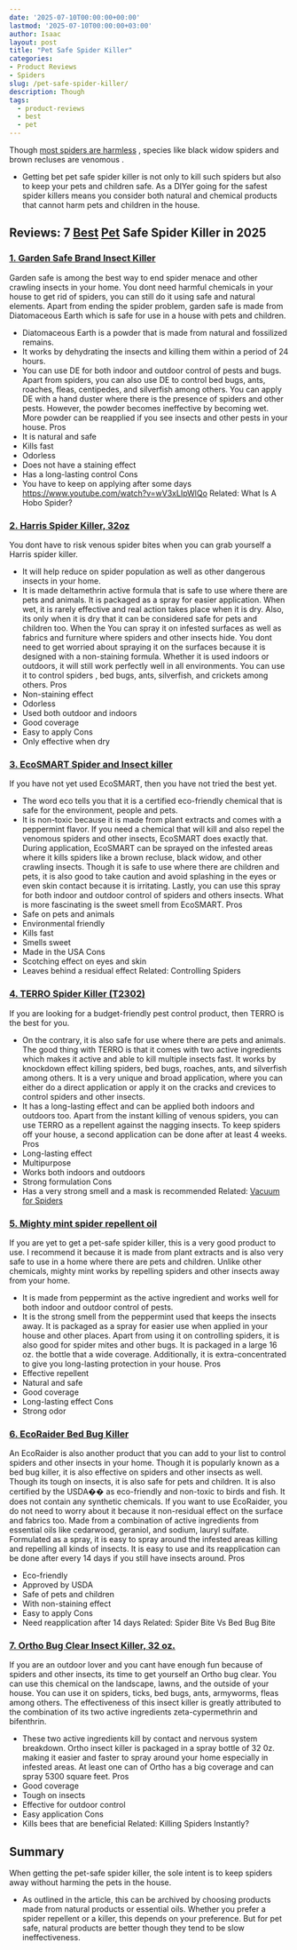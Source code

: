 ```yaml
---
date: '2025-07-10T00:00:00+00:00'
lastmod: '2025-07-10T00:00:00+03:00'
author: Isaac
layout: post
title: "Pet Safe Spider Killer"
categories:
- Product Reviews
- Spiders
slug: /pet-safe-spider-killer/
description: Though
tags: 
  - product-reviews
  - best
  - pet
---
```

Though
[most spiders are harmless](https://my.clevelandclinic.org/health/diseases/16639-spider-bites)
, species like black widow spiders and
brown recluses are venomous
.
- Getting bet pet safe spider killer is not only to kill such spiders but also to keep your pets and children safe.
As a DIYer going for the safest spider killers means you consider both natural and chemical products that
cannot harm pets
and children in the house.
## Reviews: 7 [Best](/posts/best-chipmunk-repellents/) [Pet](/posts/healthy-pets-rodent-control/) Safe Spider Killer in 2025
### [1. Garden Safe Brand Insect Killer](https://www.amazon.com/dp/B00E8LBRVI/?tag=p-policy-20)
Garden safe is among the best way to end spider menace and other crawling insects in your home.
You dont need harmful chemicals in your house to get rid of spiders, you can still do it using safe and natural elements.
Apart from ending the spider problem, garden safe is made from Diatomaceous Earth which is safe for use in a house with pets and children.
- Diatomaceous Earth is a powder that is made from natural and fossilized remains.
- It works by dehydrating the insects and killing them within a period of 24 hours.
- You can use DE for both indoor and outdoor control of pests and bugs.
Apart from spiders, you can also use DE to control bed bugs, ants, roaches, fleas, centipedes, and silverfish among others.
You can apply DE with a hand duster where there is the presence of spiders and other pests.
However, the powder becomes ineffective by becoming wet. More powder can be reapplied if you see insects and other pests in your house.
Pros
- It is natural and safe
- Kills fast
- Odorless
- Does not have a staining effect
- Has a long-lasting control
Cons
- You have to keep on applying after some days
https://www.youtube.com/watch?v=wV3xLIpWlQo
Related:
What Is A Hobo Spider?
### [2. Harris Spider Killer, 32oz](https://www.amazon.com/dp/B00E8LBRVI/?tag=p-policy-20)
You dont have to risk venous spider bites when you can grab yourself a Harris spider killer.
- It will help reduce on spider population as well as other dangerous insects in your home.
- It is made deltamethrin active formula that is safe to use where there are pets and animals.
It is packaged as a spray for easier application. When wet, it is rarely effective and real action takes place when it is dry.
Also, its only when it is dry that it can be considered safe for pets and children too. When the
You can spray it on infested surfaces as well as fabrics and furniture where spiders and other insects hide.
You dont need to get worried about spraying it on the surfaces because it is designed with a non-staining formula.
Whether it is used indoors or outdoors, it will still work perfectly well in all environments.
You can
use it to control spiders
, bed bugs, ants, silverfish, and crickets among others.
Pros
- Non-staining effect
- Odorless
- Used both outdoor and indoors
- Good coverage
- Easy to apply
Cons
- Only effective when dry
### [3. EcoSMART Spider and Insect killer](https://www.amazon.com/dp/B00E8LBRVI/?tag=p-policy-20)
If you have not yet used EcoSMART, then you have not tried the best yet.
- The word eco tells you that it is a certified eco-friendly chemical that is safe for the environment, people and pets.
- It is non-toxic because it is made from plant extracts and comes with a peppermint flavor.
If you need a chemical that will kill and also repel the venomous spiders and other insects, EcoSMART does exactly that.
During application, EcoSMART can be sprayed on the infested areas where it kills spiders like a brown recluse, black widow, and other crawling insects.
Though it is safe to use where there are children and pets, it is also good to take caution and avoid splashing in the eyes or even skin contact because it is irritating.
Lastly, you can use this spray for both indoor and outdoor control of spiders and others insects. What is more fascinating is the sweet smell from EcoSMART.
Pros
- Safe on pets and animals
- Environmental friendly
- Kills fast
- Smells sweet
- Made in the USA
Cons
- Scotching effect on eyes and skin
- Leaves behind a residual effect
Related:
Controlling Spiders
### [4. TERRO Spider Killer (T2302)](https://www.amazon.com/dp/B00E8LBRVI/?tag=p-policy-20)
If you are looking for a budget-friendly pest control product, then TERRO is the best for you.
- On the contrary, it is also safe for use where there are pets and animals.
The good thing with TERRO is that it comes with two active ingredients which makes it active and able to kill multiple insects fast.
It works by knockdown effect killing spiders, bed bugs, roaches, ants, and silverfish among others.
It is a very unique and broad application, where you can either do a direct application or apply it on the cracks and crevices to control spiders and other insects.
- It has a long-lasting effect and can be applied both indoors and outdoors too.
Apart from the instant killing of venous spiders, you can use TERRO as a repellent against the nagging insects. To keep spiders off your house, a second application can be done after at least 4 weeks.
Pros
- Long-lasting effect
- Multipurpose
- Works both indoors and outdoors
- Strong formulation
Cons
- Has a very strong smell and a mask is recommended
Related:
[Vacuum for Spiders](https://pestpolicy.com/best-vacuum-for-spiders/)
### [5. Mighty mint spider repellent oil](https://www.amazon.com/dp/B00E8LBRVI/?tag=p-policy-20)
If you are yet to get a pet-safe spider killer, this is a very good product to use.
I recommend it because it is made from plant extracts and is also very safe to use in a home where there are pets and children.
Unlike other chemicals, mighty mint works by repelling spiders and other insects away from your home.
- It is made from peppermint as the active ingredient and works well for both indoor and outdoor control of pests.
- It is the strong smell from the peppermint used that keeps the insects away.
It is packaged as a spray for easier use when applied in your house and other places. Apart from using it on controlling spiders, it is also good for spider mites and other bugs.
It is packaged in a large 16 oz. the bottle that a wide coverage. Additionally, it is extra-concentrated to give you long-lasting protection in your house.
Pros
- Effective repellent
- Natural and safe
- Good coverage
- Long-lasting effect
Cons
- Strong odor
### [6. EcoRaider Bed Bug Killer](https://www.amazon.com/dp/B00E8LBRVI/?tag=p-policy-20)
An EcoRaider is also another product that you can add to your list to control spiders and other insects in your home.
Though it is popularly known as a bed bug killer, it is also effective on spiders and other insects as well.
Though its tough on insects, it is also safe for pets and children. It is also certified by the USDA�� as eco-friendly and non-toxic to birds and fish. It does not contain any synthetic chemicals.
If you want to use EcoRaider, you do not need to worry about it because it non-residual effect on the surface and fabrics too.
Made from a combination of active ingredients from essential oils like cedarwood, geraniol, and sodium, lauryl sulfate.
Formulated as a spray, it is easy to spray around the infested areas killing and repelling all kinds of insects.
It is easy to use and its reapplication can be done after every 14 days if you still have insects around.
Pros
- Eco-friendly
- Approved by USDA
- Safe of pets and children
- With non-staining effect
- Easy to apply
Cons
- Need reapplication after 14 days
Related:
Spider Bite Vs Bed Bug Bite
### [7. Ortho Bug Clear Insect Killer, 32 oz.](https://www.amazon.com/dp/B00E8LBRVI/?tag=p-policy-20)
If you are an outdoor lover and you cant have enough fun because of spiders and other insects, its time to get yourself an Ortho bug clear.
You can use this chemical on the landscape, lawns, and the outside of your house. You can use it on spiders, ticks, bed bugs, ants, armyworms, fleas among others.
The effectiveness of this insect killer is greatly attributed to the combination of its two active ingredients zeta-cypermethrin and bifenthrin.
- These two active ingredients kill by contact and nervous system breakdown.
Ortho insect killer is packaged in a spray bottle of 32 0z. making it easier and faster to spray around your home especially in infested areas.
At least one can of Ortho has a big coverage and can spray 5300 square feet.
Pros
- Good coverage
- Tough on insects
- Effective for outdoor control
- Easy application
Cons
- Kills bees that are beneficial
Related:
Killing Spiders Instantly?
## Summary
When getting the pet-safe spider killer, the sole intent is to keep spiders away without harming the pets in the house.
- As outlined in the article, this can be archived by choosing products made from natural products or essential oils.
Whether you prefer a spider repellent or a killer, this depends on your preference. But for pet safe, natural products are better though they tend to be slow ineffectiveness.
